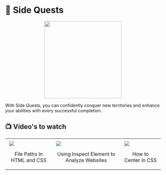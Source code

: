 # 🎁 **Side Quests**

<p align="center">
    <img src="https://media4.giphy.com/media/cnuGvE0TF1vKFm4dV2/giphy.gif?cid=ecf05e47oq4ccblz5yi61rrj7euhnnj25mj49i8gcxdrqeni&ep=v1_gifs_search&rid=giphy.gif&ct=g" width="250px"/>
</p>

With Side Quests, you can confidently conquer new territories and enhance your abilities with every successful completion.

## 📺 Video's to watch    

<table>
  <tr>
    <td>
      <div style="margin:5px;">
        <a href="https://youtu.be/EJ0xvY5wT5Q">
          <img src="https://img.youtube.com/vi/EJ0xvY5wT5Q/hqdefault.jpg"/>
        </a>
        <p align="center">File Paths In HTML and CSS</p>
      </div>
    </td>
    <td>
      <div style="margin:5px;">
        <a href="https://youtu.be/oRKlKhFt2Rg">
          <img src="https://img.youtube.com/vi/oRKlKhFt2Rg/hqdefault.jpg"/>
        </a>
        <p align="center">Using Inspect Element to Analyze Websites</p>
      </div>
    </td>
    <td>
      <div style="margin:5px;">
        <a href="https://youtu.be/QdITQ4upjME">
          <img src="https://img.youtube.com/vi/QdITQ4upjME/hqdefault.jpg"/>
        </a>
        <p align="center">How to Center in CSS</p>
      </div>
    </td>
  </tr>
</table>
